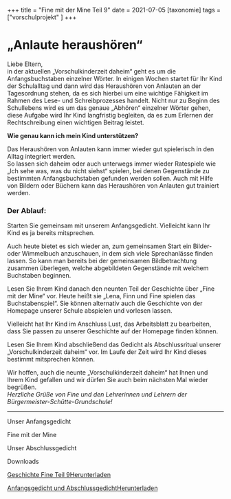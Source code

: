 +++
title = "Fine mit der Mine Teil 9"
date = 2021-07-05
[taxonomie]
tags = ["vorschulprojekt" ]
+++

# „Anlaute heraushören“

Liebe Eltern,  
in der aktuellen „Vorschulkinderzeit daheim“ geht es um die Anfangsbuchstaben einzelner Wörter. In einigen Wochen startet für Ihr Kind der Schulalltag und dann wird das Heraushören von Anlauten an der Tagesordnung stehen, da es sich hierbei um eine wichtige Fähigkeit im Rahmen des Lese- und Schreibprozesses handelt. Nicht nur zu Beginn des Schullebens wird es um das genaue „Abhören“ einzelner Wörter gehen, diese Aufgabe wird Ihr Kind langfristig begleiten, da es zum Erlernen der Rechtschreibung einen wichtigen Beitrag leistet.

**Wie genau kann ich mein Kind unterstützen?**

Das Heraushören von Anlauten kann immer wieder gut spielerisch in den Alltag integriert werden.  
So lassen sich daheim oder auch unterwegs immer wieder Ratespiele wie „Ich sehe was, was du nicht siehst“ spielen, bei denen Gegenstände zu bestimmten Anfangsbuchstaben gefunden werden sollen. Auch mit Hilfe von Bildern oder Büchern kann das Heraushören von Anlauten gut trainiert werden.

### Der Ablauf:

Starten Sie gemeinsam mit unserem Anfangsgedicht. Vielleicht kann Ihr Kind es ja bereits mitsprechen.

Auch heute bietet es sich wieder an, zum gemeinsamen Start ein Bilder- oder Wimmelbuch anzuschauen, in dem sich viele Sprechanlässe finden lassen. So kann man bereits bei der gemeinsamen Bildbetrachtung zusammen überlegen, welche abgebildeten Gegenstände mit welchem Buchstaben beginnen.

Lesen Sie Ihrem Kind danach den neunten Teil der Geschichte über „Fine mit der Mine“ vor. Heute heißt sie „Lena, Finn und Fine spielen das Buchstabenspiel“. Sie können alternativ auch die Geschichte von der Homepage unserer Schule abspielen und vorlesen lassen.

Vielleicht hat Ihr Kind im Anschluss Lust, das Arbeitsblatt zu bearbeiten, dass Sie passen zu unserer Geschichte auf der Homepage finden können.

Lesen Sie Ihrem Kind abschließend das Gedicht als Abschlussritual unserer „Vorschulkinderzeit daheim“ vor. Im Laufe der Zeit wird Ihr Kind dieses bestimmt mitsprechen können.

Wir hoffen, auch die neunte „Vorschulkinderzeit daheim“ hat Ihnen und Ihrem Kind gefallen und wir dürfen Sie auch beim nächsten Mal wieder begrüßen.  
_Herzliche Grüße von Fine und den Lehrerinnen und Lehrern der Bürgermeister-Schütte-Grundschule!_

* * *

Unser Anfangsgedicht

Fine mit der Mine

Unser Abschlussgedicht

Downloads

[Geschichte Fine Teil 9](https://volksschule-partenkirchen.de/wp-content/uploads/Geschichte-Fine-Teil-9.pdf)[Herunterladen](https://volksschule-partenkirchen.de/wp-content/uploads/Geschichte-Fine-Teil-9.pdf)

[Anfangsgedicht und Abschlussgedicht](https://volksschule-partenkirchen.de/wp-content/uploads/Anfangsgedicht-und-Abschlussgedicht.pdf)[Herunterladen](https://volksschule-partenkirchen.de/wp-content/uploads/Anfangsgedicht-und-Abschlussgedicht.pdf)
